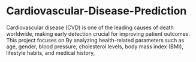 # Cardiovascular-Disease-Prediction
Cardiovascular disease (CVD) is one of the leading causes of death worldwide, making early detection crucial for improving patient outcomes. This project focuses on  By analyzing health-related parameters such as age, gender, blood pressure, cholesterol levels, body mass index (BMI), lifestyle habits, and medical history, 
